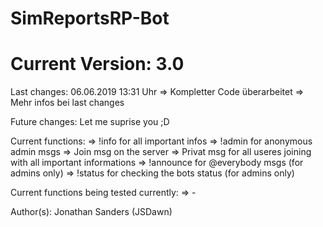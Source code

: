 # SimReportsRP-Bot

# Current Version: 3.0

Last changes: 06.06.2019 13:31 Uhr
    => Kompletter Code überarbeitet => Mehr infos bei last changes

Future changes: Let me suprise you ;D

Current functions:
=> !info for all important infos
=> !admin for anonymous admin msgs
=> Join msg on the server
=> Privat msg for all useres joining with all important informations
=> !announce for @everybody msgs (for admins only)
=> !status for checking the bots status (for admins only)

Current functions being tested currently:
=> -

Author(s): Jonathan Sanders (JSDawn)
